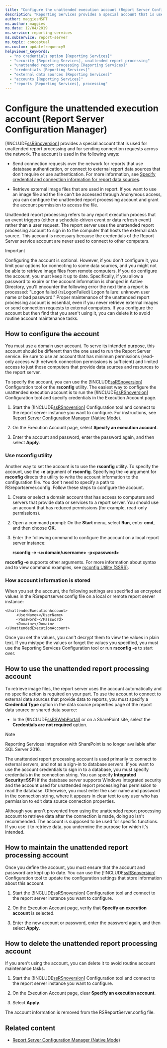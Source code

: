 ```yaml
---
title: "Configure the unattended execution account (Report Server Configuration Manager)"
description: "Reporting Services provides a special account that is used for unattended report processing and for sending connection requests across the network."
author: maggiesMSFT
ms.author: maggies
ms.date: 12/04/2019
ms.service: reporting-services
ms.subservice: report-server
ms.topic: conceptual
ms.custom: updatefrequency5
helpviewer_keywords:
  - "no credentials option [Reporting Services]"
  - "security [Reporting Services], unattended report processing"
  - "unattended report processing [Reporting Services]"
  - "credentials [Reporting Services]"
  - "external data sources [Reporting Services]"
  - "accounts [Reporting Services]"
  - "reports [Reporting Services], processing"
---
```

# Configure the unattended execution account (Report Server Configuration Manager)

  [!INCLUDE[ssRSnoversion](../../includes/ssrsnoversion-md.md)] provides a special account that is used for unattended report processing and for sending connection requests across the network. The account is used in the following ways:  
  
- Send connection requests over the network for reports that use database authentication, or connect to external report data sources that don't require or use authentication. For more information, see [Specify credential and connection information for report data sources](../../reporting-services/report-data/specify-credential-and-connection-information-for-report-data-sources.md).

- Retrieve external image files that are used in report. If you want to use an image file and the file can't be accessed through Anonymous access, you can configure the unattended report processing account and grant the account permission to access the file.  
  
 Unattended report processing refers to any report execution process that an event triggers (either a schedule-driven event or data refresh event) rather than a user request. The report server uses the unattended report processing account to sign in to the computer that hosts the external data source. This account is necessary because the credentials of the Report Server service account are never used to connect to other computers.  
  
> [!IMPORTANT]  
> Configuring the account is optional. However, if you don't configure it, you limit your options for connecting to some data sources, and you might not be able to retrieve image files from remote computers. If you do configure the account, you must keep it up to date. Specifically, if you allow a password to expire or the account information is changed in Active Directory, you'll encounter the following error the next time a report is processed: "Logon failed (rsLogonFailed) Logon failure: unknown user name or bad password." Proper maintenance of the unattended report processing account is essential, even if you never retrieve external images or send connection requests to external computers. If you configure the account but then find that you aren't using it, you can delete it to avoid routine account maintenance tasks.  
  
## How to configure the account  

 You must use a domain user account. To serve its intended purpose, this account should be different than the one used to run the Report Server service. Be sure to use an account that has minimum permissions (read-only access with network connection permissions is sufficient) and limited access to just those computers that provide data sources and resources to the report server.  
  
 To specify the account, you can use the [!INCLUDE[ssRSnoversion](../../includes/ssrsnoversion-md.md)] Configuration tool or the **rsconfig** utility. The easiest way to configure the unattended execution account is to run the [!INCLUDE[ssRSnoversion](../../includes/ssrsnoversion-md.md)] Configuration tool and specify credentials in the Execution Account page.  
  
1. Start the [!INCLUDE[ssRSnoversion](../../includes/ssrsnoversion-md.md)] Configuration tool and connect to the report server instance you want to configure. For instructions, see [Report Server Configuration Manager &#40;Native Mode&#41;](../../reporting-services/install-windows/reporting-services-configuration-manager-native-mode.md).  
  
1. On the Execution Account page, select **Specify an execution account**.  
  
1. Enter the account and password, enter the password again, and then select **Apply**.  
  
### Use rsconfig utility  

 Another way to set the account is to use the **rsconfig** utility. To specify the account, use the **-e** argument of **rsconfig**. Specifying the **-e** argument for **rsconfig** directs the utility to write the account information to the configuration file. You don't need to specify a path to RSreportserver.config. Follow these steps to configure the account.  
  
1. Create or select a domain account that has access to computers and servers that provide data or services to a report server. You should use an account that has reduced permissions (for example, read-only permissions).  
  
1. Open a command prompt: On the **Start** menu, select **Run**, enter **cmd**, and then choose **OK**.  
  
1. Enter the following command to configure the account on a local report server instance:  
  
     **rsconfig -e -u\<domain/username> -p\<password>**  
  
 **rsconfig -e** supports other arguments. For more information about syntax and to view command examples, see [rsconfig Utility &#40;SSRS&#41;](../../reporting-services/tools/rsconfig-utility-ssrs.md).

### How account information is stored  

 When you set the account, the following settings are specified as encrypted values in the RSreportserver.config file on a local or remote report server instance:  
  
```  
<UnattendedExecutionAccount>  
     <UserName></UserName>  
     <Password></Password>  
     <Domain></Domain>  
</UnattendedExecutionAccount>  
```  
  
 Once you set the values, you can't decrypt them to view the values in plain text. If you mistype the values or forget the values you specified, you must use the Reporting Services Configuration tool or run **rsconfig -e** to start over.  
  
## How to use the unattended report processing account  

 To retrieve image files, the report server uses the account automatically and no specific action is required on your part. To use the account to connect to external data sources that provide data to reports, you must specify a **Credential Type** option in the data source properties page of the report data source or shared data source:  
  
- In the [!INCLUDE[ssRSWebPortal](../../includes/ssrswebportal.md)] or on a SharePoint site, select the **Credentials are not required** option.  

> [!NOTE]
> Reporting Services integration with SharePoint is no longer available after SQL Server 2016.
  
 The unattended report processing account is used primarily to connect to external servers, and not as a sign-in to database servers. If you want to use the account credentials to sign in to a database, you must specify credentials in the connection string. You can specify **Integrated Security=SSPI** if the database server supports Windows integrated security and the account used for unattended report processing has permission to read the database. Otherwise, you must enter the user name and password in the connection string, where it appears in clear text to any user who has permission to edit data source connection properties.  
  
 Although you aren't prevented from using the unattended report processing account to retrieve data after the connection is made, doing so isn't recommended. The account is supposed to be used for specific functions. If you use it to retrieve data, you undermine the purpose for which it's intended.  
  
## How to maintain the unattended report processing account  

 Once you define the account, you must ensure that the account and password are kept up to date. You can use the [!INCLUDE[ssRSnoversion](../../includes/ssrsnoversion-md.md)] Configuration tool to update the configuration settings that store information about this account.  
  
1. Start the [!INCLUDE[ssRSnoversion](../../includes/ssrsnoversion-md.md)] Configuration tool and connect to the report server instance you want to configure.  
  
1. On the Execution Account page, verify that **Specify an execution account** is selected.  
  
1. Enter the new account or password, enter the password again, and then select **Apply**.  
  
## How to delete the unattended report processing account  

 If you aren't using the account, you can delete it to avoid routine account maintenance tasks.  
  
1. Start the [!INCLUDE[ssRSnoversion](../../includes/ssrsnoversion-md.md)] Configuration tool and connect to the report server instance you want to configure.  
  
1. On the Execution Account page, clear **Specify an execution account**.  
  
1. Select **Apply**.  
  
 The account information is removed from the RSReportServer.config file.  
  
## Related content

- [Report Server Configuration Manager (Native Mode)](../../reporting-services/install-windows/reporting-services-configuration-manager-native-mode.md)

